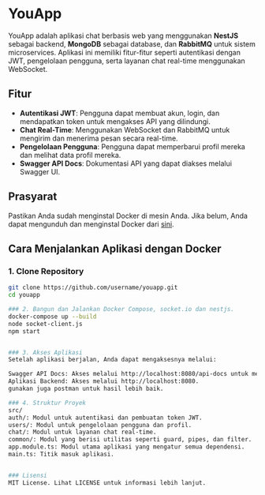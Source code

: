 # YouApp

YouApp adalah aplikasi chat berbasis web yang menggunakan **NestJS** sebagai backend, **MongoDB** sebagai database, dan **RabbitMQ** untuk sistem microservices. Aplikasi ini memiliki fitur-fitur seperti autentikasi dengan JWT, pengelolaan pengguna, serta layanan chat real-time menggunakan WebSocket.

## Fitur

- **Autentikasi JWT**: Pengguna dapat membuat akun, login, dan mendapatkan token untuk mengakses API yang dilindungi.
- **Chat Real-Time**: Menggunakan WebSocket dan RabbitMQ untuk mengirim dan menerima pesan secara real-time.
- **Pengelolaan Pengguna**: Pengguna dapat memperbarui profil mereka dan melihat data profil mereka.
- **Swagger API Docs**: Dokumentasi API yang dapat diakses melalui Swagger UI.

## Prasyarat

Pastikan Anda sudah menginstal Docker di mesin Anda. Jika belum, Anda dapat mengunduh dan menginstal Docker dari [sini](https://www.docker.com/products/docker-desktop).

## Cara Menjalankan Aplikasi dengan Docker

### 1. Clone Repository

```bash
git clone https://github.com/username/youapp.git
cd youapp

### 2. Bangun dan Jalankan Docker Compose, socket.io dan nestjs.
docker-compose up --build
node socket-client.js
npm start


### 3. Akses Aplikasi
Setelah aplikasi berjalan, Anda dapat mengaksesnya melalui:

Swagger API Docs: Akses melalui http://localhost:8080/api-docs untuk melihat dokumentasi API.
Aplikasi Backend: Akses melalui http://localhost:8080.
gunakan juga postman untuk hasil lebih baik.

### 4. Struktur Proyek
src/
auth/: Modul untuk autentikasi dan pembuatan token JWT.
users/: Modul untuk pengelolaan pengguna dan profil.
chat/: Modul untuk layanan chat real-time.
common/: Modul yang berisi utilitas seperti guard, pipes, dan filter.
app.module.ts: Modul utama aplikasi yang mengatur semua dependensi.
main.ts: Titik masuk aplikasi.


### Lisensi
MIT License. Lihat LICENSE untuk informasi lebih lanjut.